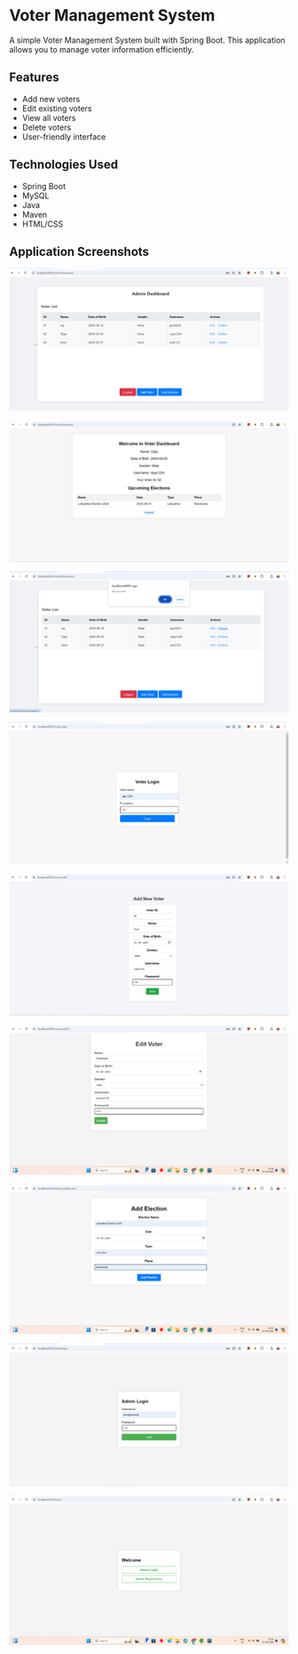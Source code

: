 # Voter Management System

A simple Voter Management System built with Spring Boot. This application allows you to manage voter information efficiently.

## Features

- Add new voters  
- Edit existing voters
- View all voters
- Delete voters
- User-friendly interface

## Technologies Used

- Spring Boot
- MySQL
- Java
- Maven
- HTML/CSS

## Application Screenshots

![Application screenshots](Running_Images/Admin_Dashboard.png)

![Application screenshots](Running_Images/Voter_Dashboard.png)

![Application screenshots](Running_Images/Delete_Voter.png)

![Application screenshots](Running_Images/Voter_Login.png)

![Application screenshots](Running_Images/Add_New_Voter.png)

![Application screenshots](Running_Images/Edit_Voter.png)

![Application screenshots](Running_Images/Add_Election.png)

![Application screenshots](Running_Images/Admin_Login.png)

![Application screenshots](Running_Images/Home.png)

